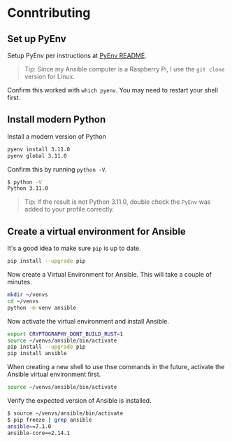 # Conntributing

## Set up PyEnv

Setup PyEnv per instructions at [PyEnv README](https://github.com/pyenv/pyenv). 

> Tip: Since my Ansible computer is a Raspberry Pi, I use the `git clone` version for Linux.

Confirm this worked with `which pyenv`. You may need to restart your shell first.

## Install modern Python

Install a modern version of Python
```sh
pyenv install 3.11.0
pyenv global 3.11.0
```

Confirm this by running `python -V`.

```sh
$ python -V
Python 3.11.0
```

> Tip: If the result is not Python 3.11.0, double check the `PyEnv` was added to your profile correctly.

## Create a virtual environment for Ansible


It's a good idea to make sure `pip` is up to date.

```sh
pip install --upgrade pip
```

Now create a Virtual Environment for Ansible.
This will take a couple of minutes.

```sh
mkdir ~/venvs
cd ~/venvs
python -m venv ansible
```

Now activate the virtual environment and install Ansible.

```sh
export CRYPTOGRAPHY_DONT_BUILD_RUST=1
source ~/venvs/ansible/bin/activate
pip install --upgrade pip
pip install ansible
```

When creating a new shell to use thse commands in the future, activate the Ansible virtual environment first.

```sh
source ~/venvs/ansible/bin/activate
```

Verify the expected version of Ansible is installed.

```sh
$ source ~/venvs/ansible/bin/activate
$ pip freeze | grep ansible
ansible==7.1.0
ansible-core==2.14.1
```